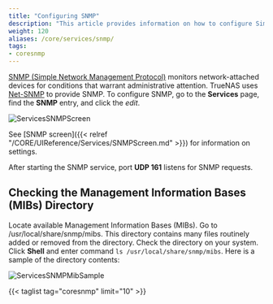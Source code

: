```yaml
---
title: "Configuring SNMP"
description: "This article provides information on how to configure Simple Network Management Protocol (SNMP) on your TrueNAS."
weight: 120
aliases: /core/services/snmp/
tags:
- coresnmp
---
```


[SNMP (Simple Network Management Protocol)](https://tools.ietf.org/html/rfc1157) monitors network-attached devices for conditions that warrant administrative attention.
TrueNAS uses [Net-SNMP](https://sourceforge.net/projects/net-snmp/) to provide SNMP.
To configure SNMP, go to the **Services** page, find the **SNMP** entry, and click the <i class="material-icons" aria-hidden="true" title="Configure">edit</i>.

![ServicesSNMPScreen](/images/CORE/13.0/ServicesSNMPScreen.png "SNMP Service Options")

See [SNMP screen]({{< relref "/CORE/UIReference/Services/SNMPScreen.md" >}}) for information on settings.

After starting the SNMP service, port **UDP 161** listens for SNMP requests.

## Checking the Management Information Bases (MIBs) Directory

Locate available Management Information Bases (MIBs). Go to <file>/usr/local/share/snmp/mibs</file>. This directory contains many files routinely added or removed from the directory. Check the directory on your system. Click **Shell** and enter command `ls /usr/local/share/snmp/mibs`.
Here is a sample of the directory contents:

![ServicesSNMPMibSample](/images/CORE/12.0/ServicesSNMPMibSample.png "Services SNMP Mib Sample")

{{< taglist tag="coresnmp" limit="10" >}}
